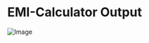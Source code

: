 # EMI-Calculator Output
![Image](https://github.com/user-attachments/assets/22d3fbec-2e84-489a-ae50-fa299c77cfc0)
